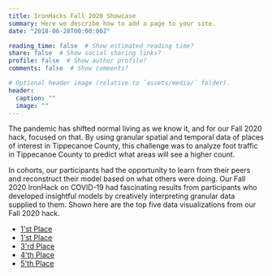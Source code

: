 ```yaml
---
title: IronHacks Fall 2020 Showcase
summary: Here we describe how to add a page to your site.
date: "2018-06-28T00:00:00Z"

reading_time: false  # Show estimated reading time?
share: false  # Show social sharing links?
profile: false  # Show author profile?
comments: false  # Show comments?

# Optional header image (relative to `assets/media/` folder).
header:
  caption: ""
  image: ""
---
```



The pandemic has shifted normal living as we know it, and for our Fall 2020 hack,
focused on that. By using granular spatial and temporal data of places of interest
    in Tippecanoe County, this challenge was to analyze foot traffic in Tippecanoe County
    to predict what areas will see a higher count.
    
 In cohorts, our participants had the opportunity to learn from their peers and
    reconstruct their model based on what others were doing. Our Fall 2020 IronHack
    on COVID-19 had fascinating results from participants who developed insightful
    models by creatively interpreting granular data supplied to them. Shown here
    are the top five data visualizations from our Fall 2020 hack.
    
   * [1'st Place](https://dev.ironhacks.com/notebook-viewer?path=https://raw.githubusercontent.com/ironhacks/showcase-fall-2020/main/0EVSeUky0uambfnlYXA1818dMPv1/report.ipynb)
   * [1'st Place](https://dev.ironhacks.com/notebook-viewer?path=https://raw.githubusercontent.com/ironhacks/showcase-fall-2020/main/88J3BjodkuTeA5CDI9pCjgRBvVK2/report.ipynb)
   * [3'rd Place](https://dev.ironhacks.com/notebook-viewer?path=https://ironhacks.github.io/showcase-fall-2020/WBEUElsXJxPHlUSc547FJXPgqXC3/index.html)
   * [4'th Place](https://dev.ironhacks.com/notebook-viewer?path=https://ironhacks.github.io/showcase-fall-2020/jCylponcfuTQ5hYOwZCJLifnxbX2/index.html)
   * [5'th Place](https://dev.ironhacks.com/notebook-viewer?path=https://raw.githubusercontent.com/ironhacks/showcase-fall-2020/main/xC9YYQVbbOMczLOB8CvIxdODyLw1/report.ipynb)
